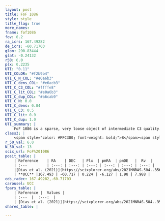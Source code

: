 ```yaml
---
layout: post
title: FoF 1086
style: style
title_flag: true
more_names: 
fname: fof1086
fov: 0.2
ra_icrs: 167.49282
de_icrs: -60.71703
glon: 290.83444
glat: -0.24132
r50: 6.0
plx: 0.2235
UTI: "0.11"
UTI_COLOR: "#f2b9b4"
UTI_C_N_COL: "#e0a6b3"
UTI_C_dens_COL: "#e6acb3"
UTI_C_C3_COL: "#ffffe8"
UTI_C_lit_COL: "#e0a6b3"
UTI_C_dup_COL: "#a6cab9"
UTI_C_N: 0.0
UTI_C_dens: 0.04
UTI_C_C3: 0.5
UTI_C_lit: 0.0
UTI_C_dup: 1.0
UTI_summary: |
    FoF 1086 is a sparse, very loose object of intermediate C3 quality. It is rarely studied in the literature.<br><br><span style="color: #99180f; font-weight: bold;">Warning: </span>contains less than 25 stars with <i>P>0.5</i> estimated.
class3: |
    <span style="color: #FFC300; font-weight: bold;">B</span><span style="color: #FFC300; font-weight: bold;">B</span>
r_50_val: 6.0
N_50_val: 13
scix_url: FoF%201086
posit_table: |
    | Reference    | RA    | DEC   | Plx  | pmRA  | pmDE   |  Rv  |
    | :---         | :---: | :---: | :---: | :---: | :---: | :---: |
    |[Dias et al. (2021)](https://scixplorer.org/abs/2021MNRAS.504..356D) | 167.441 | -60.719 | 0.23 | -6.156 | 1.988 | -- |
    | **UCC** |167.493 | -60.717 | 0.224 | -6.127 | 1.98 | 7.988 | 
cds_radec: 167.49282,-60.71703
carousel: UCC
fpars_table: |
    | Reference |  Values |
    | :---  |  :---:  |
    | [Dias et al. (2021)](https://scixplorer.org/abs/2021MNRAS.504..356D) | `Av=1.782, Dist=3842, logage=6.945, [Fe/H]=0.225` |
shared_table: |
    
---
```

